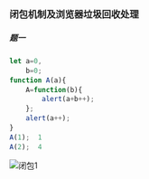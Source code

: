 ### 闭包机制及浏览器垃圾回收处理

##### 题一

```javascript
let a=0,
    b=0;
function A(a){
    A=function(b){
        alert(a+b++);
    };
    alert(a++);
}
A(1);  1
A(2);  4
```

![闭包1](..\..\图片\js高级\闭包1.png)